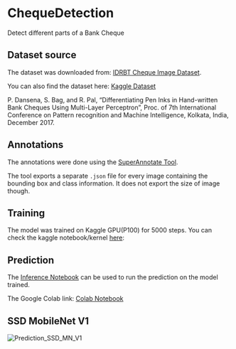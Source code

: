 # ChequeDetection
Detect different parts of a Bank Cheque
## Dataset source
The dataset was downloaded from: [IDRBT Cheque Image Dataset](https://www.idrbt.ac.in//icid.html).

You can also find the dataset here: [Kaggle Dataset](https://www.kaggle.com/pranav10000/chequedetection)

P. Dansena, S. Bag, and R. Pal, “Differentiating Pen Inks in Hand-written Bank Cheques Using Multi-Layer Perceptron”, Proc. of 7th International Conference on Pattern recognition and Machine Intelligence, Kolkata, India, December 2017.
## Annotations
The annotations were done using the [SuperAnnotate Tool](https://superannotate.com/).

The tool exports a separate `.json` file for every image containing the bounding box and class information. It does not export the size of image though.
## Training

The model was trained on Kaggle GPU(P100) for 5000 steps. You can check the kaggle notebook/kernel [here](https://www.kaggle.com/pranav10000/cheque-detection): 

## Prediction
The [Inference Notebook](https://github.com/pranavmp-10-000/ChequeDetection/blob/main/ChequeDetection_Inference.ipynb) can be used to run the prediction on the model trained.

The Google Colab link: [Colab Notebook](https://colab.research.google.com/drive/16REjj0e_ncVeWPPzlDU8GJPDicWq9o2R?usp=sharing)

## SSD MobileNet V1 
![Prediction_SSD_MN_V1](https://github.com/pranavmp-10-000/ChequeDetection/blob/main/prediction.png?raw=true)
